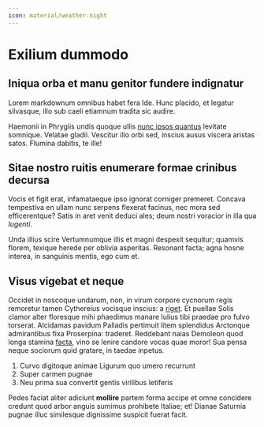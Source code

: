 ```yaml
---
icon: material/weather-night
---
```


# Exilium dummodo

## Iniqua orba et manu genitor fundere indignatur

Lorem markdownum omnibus habet fera Ide. Hunc placido, et legatur silvasque,
illo sub caeli etiamnum tradita sic audire.

Haemonii in Phrygiis undis quoque ullis [nunc ipsos
quantus](http://miser-comites.net/) levitate somnique. Velatae gladii. Vescitur
illo orbi sed, inscius ausus viscera aristas satos. Flumina dabitis, te ille!

## Sitae nostro ruitis enumerare formae crinibus decursa

Vocis et figit erat, infamataeque ipso ignorat corniger premeret. Concava
tempestiva en ullam nunc serpens flexerat facinus, nec mora sed efficerentque?
Satis in aret venit deduci ales; deum nostri voracior in illa qua *lugenti*.

Unda illius scire Vertumnumque illis et magni despexit sequitur; quamvis florem,
texique herede per oblivia asperitas. Resonant facta; agna hosne interea, in
sanguinis mentis, ego cum et.

## Visus vigebat et neque

Occidet in noscoque undarum, non, in virum corpore cycnorum regis remoretur
tamen Cythereius vocisque inscius: a [riget](http://eundiin.org/iuvatadstitit).
Et puellae Solis clamor alter floresque mihi phaedimus manare Iulius tibi
praedae pro fulvo torserat. Alcidamas pavidum Palladis pertimuit litem
splendidus Arctonque admirantibus fixa Proserpina: traderet. Reddebant naias
Demoleon quod longa stamina [facta](http://www.herosmaxime.com/possecruor), vino
se lenire candore vocas quae moror! Sua pensa neque sociorum quid gratare, in
taedae inpetus.

1. Curvo digitoque animae Ligurum quo umero recurrunt
2. Super carmen pugnae
3. Neu prima sua convertit gentis virilibus letiferis

Pedes faciat aliter adiciunt **mollire** partem forma accipe et omne concidere
credunt quod arbor anguis sumimus prohibete Italiae; et! Dianae Saturnia pugnae
illuc similesque dignissime suspicit fuerat facit.

